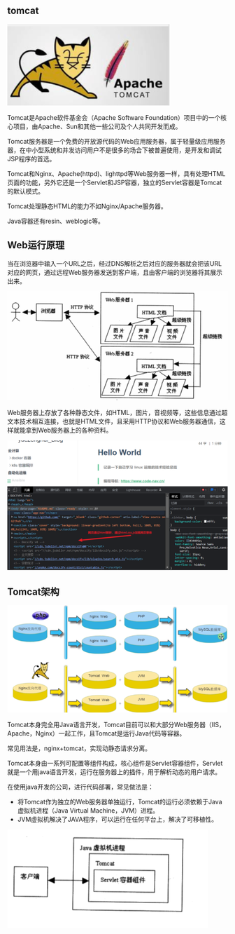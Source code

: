 ## tomcat

![image-20220305115736677](tomcat.assets/image-20220305115736677.png)

Tomcat是Apache软件基金会（Apache Software Foundation）项目中的一个核心项目，由Apache、Sun和其他一些公司及个人共同开发而成。

Tomcat服务器是一个免费的开放源代码的Web应用服务器，属于轻量级应用服务器，在中小型系统和并发访问用户不是很多的场合下被普遍使用，是开发和调试JSP程序的首选。

Tomcat和Nginx、Apache(httpd)、lighttpd等Web服务器一样，具有处理HTML页面的功能，另外它还是一个Servlet和JSP容器，独立的Servlet容器是Tomcat的默认模式。

Tomcat处理静态HTML的能力不如Nginx/Apache服务器。

Java容器还有resin、weblogic等。

## Web运行原理

当在浏览器中输入一个URL之后，经过DNS解析之后对应的服务器就会把该URL对应的网页，通过远程Web服务器发送到客户端，且由客户端的浏览器将其展示出来。

![image-20220305115940141](tomcat.assets/image-20220305115940141.png)

Web服务器上存放了各种静态文件，如HTML，图片，音视频等，这些信息通过超文本技术相互连接，也就是HTML文件，且采用HTTP协议和Web服务器通信，这样就能拿到Web服务器上的各种资料。

![image-20220305120351940](tomcat.assets/image-20220305120351940.png)

## Tomcat架构

![image-20220305120458412](tomcat.assets/image-20220305120458412.png)

Tomcat本身完全用Java语言开发，Tomcat目前可以和大部分Web服务器（IIS，Apache，Nginx）一起工作，且Tomcat是运行Java代码等容器。

常见用法是，nginx+tomcat，实现动静态请求分离。

Tomcat本身由一系列可配置等组件构成，核心组件是Servlet容器组件，Servlet就是一个用java语言开发，运行在服务器上的插件，用于解析动态的用户请求。

在使用java开发的公司，进行代码部署，常见做法是：

- 将Tomcat作为独立的Web服务器单独运行，Tomcat的运行必须依赖于Java虚拟机进程（Java Virtual Machine，JVM）进程。
- JVM虚拟机解决了JAVA程序，可以运行在任何平台上，解决了可移植性。

![image-20220305120733777](tomcat.assets/image-20220305120733777.png)

